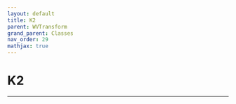 ```yaml
---
layout: default
title: K2
parent: WVTransform
grand_parent: Classes
nav_order: 29
mathjax: true
---
```


#  K2




---

